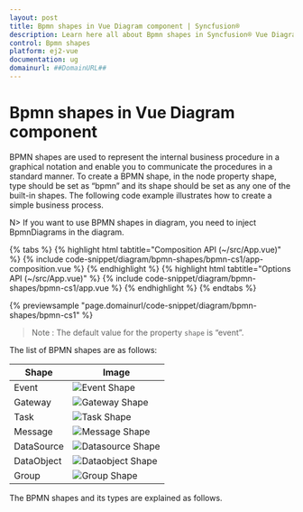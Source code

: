```yaml
---
layout: post
title: Bpmn shapes in Vue Diagram component | Syncfusion®
description: Learn here all about Bpmn shapes in Syncfusion® Vue Diagram component of Syncfusion Essential® JS 2 and more.
control: Bpmn shapes 
platform: ej2-vue
documentation: ug
domainurl: ##DomainURL##
---
```


# Bpmn shapes in Vue Diagram component

BPMN shapes are used to represent the internal business procedure in a graphical notation and enable you to communicate the procedures in a standard manner. To create a BPMN shape, in the node property shape, type should be set as “bpmn” and its shape should be set as any one of the built-in shapes. The following code example illustrates how to create a simple business process.

N> If you want to use BPMN shapes in diagram, you need to inject BpmnDiagrams in the diagram.

{% tabs %}
{% highlight html tabtitle="Composition API (~/src/App.vue)" %}
{% include code-snippet/diagram/bpmn-shapes/bpmn-cs1/app-composition.vue %}
{% endhighlight %}
{% highlight html tabtitle="Options API (~/src/App.vue)" %}
{% include code-snippet/diagram/bpmn-shapes/bpmn-cs1/app.vue %}
{% endhighlight %}
{% endtabs %}
        
{% previewsample "page.domainurl/code-snippet/diagram/bpmn-shapes/bpmn-cs1" %}

>Note : The default value for the property `shape` is “event”.

The list of BPMN shapes are as follows:

| Shape | Image |
| -------- | -------- |
| Event | ![Event Shape](images/Event.png) |
| Gateway | ![Gateway Shape](images/Gateway.png) |
| Task | ![Task Shape](images/Task.png) |
| Message | ![Message Shape](images/Message.png) |
| DataSource | ![Datasource Shape](images/Datasource.png) |
| DataObject | ![Dataobject Shape](images/Dataobject.png) |
| Group | ![Group Shape](images/Group.png) |

The BPMN shapes and its types are explained as follows.
